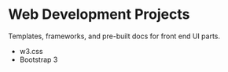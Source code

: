 # Web Development Projects

Templates, frameworks, and pre-built docs for front end UI parts.


- w3.css
- Bootstrap 3
